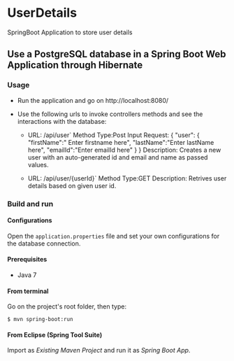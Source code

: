 # UserDetails
SpringBoot Application to store user details


## Use a PostgreSQL database in a Spring Boot Web Application through Hibernate


### Usage

- Run the application and go on http://localhost:8080/
- Use the following urls to invoke controllers methods and see the interactions with the database:
  
  * URL: /api/user`
	Method Type:Post
	Input Request:
		{
			"user":
			{
				"firstName":" Enter firstname here",
				"lastName":"Enter lastName here",
				"emailId":"Enter emailId here"
			}
		}
	Description:
				Creates a new user with an auto-generated id and email and name as passed values.
				
	
  * URL: /api/user/{userId}`
	Method Type:GET
	Description:
				Retrives user details based on given user id.
				

### Build and run

#### Configurations

Open the `application.properties` file and set your own configurations for the
database connection.

#### Prerequisites

- Java 7


#### From terminal

Go on the project's root folder, then type:

    $ mvn spring-boot:run

#### From Eclipse (Spring Tool Suite)

Import as *Existing Maven Project* and run it as *Spring Boot App*.
